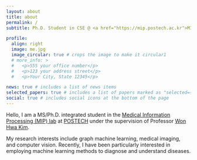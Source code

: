 ```yaml
---
layout: about
title: about
permalink: /
subtitle: Ph.D. Student in CSE @ <a href="https://mip.postech.ac.kr">MIP Lab</a>, POSTECH

profile:
  align: right
  image: me.jpg
  image_circular: true # crops the image to make it circular1
  # more_info: >
  #   <p>555 your office number</p>
  #   <p>123 your address street</p>
  #   <p>Your City, State 12345</p>

news: true # includes a list of news items
selected_papers: true # includes a list of papers marked as "selected={true}"
social: true # includes social icons at the bottom of the page
---
```


Hello, I am a MS/Ph.D. integrated student in the <a href="https://mip.postech.ac.kr">Medical Information Processing (MIP) lab</a> at <a href="https://postech.ac.kr/eng/">POSTECH</a> under the supervision of Professor <a href="https://wwplato.github.io"> Won Hwa Kim</a>.

My research interests include graph machine learning, medical imaging, and computer vision. Recently, I have been particularly interested in employing machine learning methods to diagnose and understand diseases.

<!-- ##### Research Interest
- Time Series Analysis
- Generative Model
- Graph Machine Learning
- Dynamical System Modeling
- Medical Data Analysis -->
<!-- - Medical Imaging -->